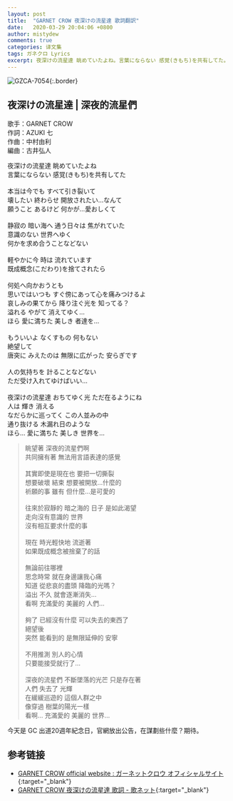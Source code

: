 ```yaml
---
layout: post
title:  "GARNET CROW 夜深けの流星達 歌詞翻訳"
date:   2020-03-29 20:04:06 +0800
author: mistydew
comments: true
categories: 译文集
tags: ガネクロ Lyrics
excerpt: 夜深けの流星達 眺めていたよね。言葉にならない 感覚(きもち)を共有してた。
---
```

![GZCA-7054](https://crowsub.github.io/assets/images/discography/single/GZCA-7054.jpg){:.border}

## 夜深けの流星達 | 深夜的流星們

歌手：GARNET CROW<br>
作詞：AZUKI 七<br>
作曲：中村由利<br>
編曲：古井弘人

<div class="lyric-original">
<p>
夜深けの流星達 眺めていたよね<br>
言葉にならない 感覚(きもち)を共有してた<br>
<br>
本当は今でも すべて引き裂いて<br>
壊したい 終わらせ 開放されたい…なんて<br>
願うこと あるけど 何かが…愛おしくて<br>
<br>
静寂の 暗い海へ 通う日々は 焦がれていた<br>
意識のない 世界へゆく<br>
何かを求め合うことなどない<br>
<br>
軽やかに今 時は 流れています<br>
既成概念(こだわり)を捨てされたら<br>
<br>
何処へ向かおうとも<br>
思いではいつも すぐ傍にあって心を痛みつけるよ<br>
哀しみの果てから 降り注ぐ光を 知ってる？<br>
溢れる やがて 消えてゆく…<br>
ほら 愛に満ちた 美しき 者達を…<br>
<br>
もういいよ なくすもの 何もない<br>
絶望して<br>
唐突に みえたのは 無限に広がった 安らぎです<br>
<br>
人の気持ちを 計ることなどない<br>
ただ受け入れてゆけばいい…<br>
<br>
夜深けの流星達 おちてゆく光 ただ在るようにね<br>
人は 輝き 消える<br>
なだらかに巡ってく この人並みの中<br>
通り抜ける 木漏れ日のような<br>
ほら… 愛に満ちた 美しき 世界を…
</p>
</div>

<div class="lyric-translation">
<blockquote>
眺望著 深夜的流星們啊<br>
共同擁有著 無法用言語表達的感覺<br>
<br>
其實即使是現在也 要把一切撕裂<br>
想要破壞 結束 想要被開放...什麼的<br>
祈願的事 雖有 但什麼...是可愛的<br>
<br>
往來於寂靜的 暗之海的 日子 是如此渴望<br>
走向沒有意識的 世界<br>
沒有相互要求什麼的事<br>
<br>
現在 時光輕快地 流逝著<br>
如果既成概念被捨棄了的話<br>
<br>
無論前往哪裡<br>
思念時常 就在身邊讓我心痛<br>
知道 從悲哀的盡頭 降臨的光嗎？<br>
溢出 不久 就會逐漸消失...<br>
看啊 充滿愛的 美麗的 人們...<br>
<br>
夠了 已經沒有什麼 可以失去的東西了<br>
絕望後<br>
突然 能看到的 是無限延伸的 安寧<br>
<br>
不用推測 別人的心情<br>
只要能接受就行了...<br>
<br>
深夜的流星們 不斷墜落的光芒 只是存在著<br>
人們 失去了 光輝<br>
在緩緩巡遊的 這個人群之中<br>
像穿過 樹葉的陽光一樣<br>
看啊... 充滿愛的 美麗的 世界...
</blockquote>
</div>

今天是 GC 出道20週年紀念日，官網放出公告，在謀劃些什麼？期待。

## 参考链接

* [GARNET CROW official website : ガーネットクロウ オフィシャルサイト](http://www.garnetcrow.com){:target="_blank"}
* [GARNET CROW 夜深けの流星達 歌詞 - 歌ネット](https://www.uta-net.com/song/50834){:target="_blank"}
